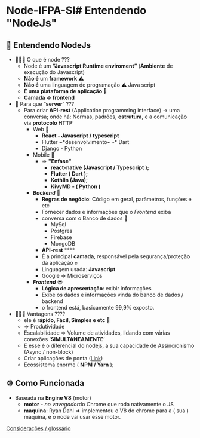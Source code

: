 # Node-IFPA-SI# Entendendo "NodeJs"

## 🤔 Entendendo NodeJs

- 🙇🏻‍♂️ O que é node ???
    - Node é um **“Javascript Runtime enviroment”** (**Ambiente** de execução do Javascript)
    - **Não é** um **framework** ⚠️
    - **Não é** uma linguagem de programação ⚠️ Java script
    - **É uma plataforma de aplicação** 📌
    - **Camada ⇒ frontend**
- 💪 Para que “**server**” ???
    - Para criar **API-rest** (Application programming interface) -> uma conversa; onde há: Normas, padrões, **estrutura**, e a comunicação via **protocolo HTTP**
        - Web 🤖
            - **React - Javascript / typescript**
            - Flutter ~*desenvolvimento~ -* Dart
            - Django -  Python
        - Mobile 📱
            - ⇒ **"Enfase"**
                - **react-native (Javascript / Typescript );**
                - **Flutter ( Dart );**
                - **Kothlin (Java);**
                - **KivyMD - ( Python )**
        - ***Backend*** 🧐
            - **Regras de negócio**: Código em geral, parâmetros, funções e etc
            - Fornecer dados e informações que o *Frontend* exiba
            - conversa com o Banco de dados 💬
                - MySql
                - Postgres
                - Firebase
                - MongoDB
            - **API-rest**   ****
            - É a principal **camada**, responsável pela segurança/proteção da aplicação ✊
            - Linguagem usada: **Javascript**
            - Google ⇒ Microserviços
        - ***Frontend*** 😎
            - **Lógica de apresentação**: exibir informações
            - Exibe os dados e informações vinda do banco de dados / backend
            - o frontend está, basicamente 99,9% exposto.
- 🏃🏻‍♂️ Vantagens ????
    - ele é **rápido, Fácil, Simples e etc** 🙌
    - ⇒ Produtividade
    - Escalabilidade ⇒ Volume de atividades, lidando com várias conexões ‘**SIMULTANEAMENTE**’
    - E esse é o diferencial do nodejs, a sua capacidade de Assíncronismo (Async / non-block)
    - Criar aplicações de ponta ([Link](https://trio.dev/blog/companies-use-node-js))
    - Ecossistema enorme ( **NPM / Yarn** );

## ⚙️ Como Funcionada

- Baseada na **Engine V8** (motor)
    - **motor** - *no vavegador*do Chrome que roda nativamente o JS
    - **maquina**: Ryan Dahl ⇒ implementou o V8 do chrome para a ( sua ) máquina, e o node vai usar esse motor.

[Considerações / glossário](Entendendo%20NodeJs%20b47aca8ae85e4bbaad6131245723eb05/Considerac%CC%A7o%CC%83es%20glossa%CC%81rio%20e96cef5007934c3985f1eaae0d689ff6.csv)
